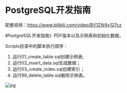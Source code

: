 # PostgreSQL开发指南

配套视频：https://www.bilibili.com/video/BV1ZW4y127cz

《PostgreSQL开发指南》PDF版本以及示例表和初始化数据。

Scripts目录中的脚本执行顺序：

1. 运行01_create_table.sql创建示例表;
2. 运行02_insert_data.sql生成数据；
3. 运行03_create_index.sql创建索引；
4. 运行99_delete_table.sql删除示例表。

![pg](https://user-images.githubusercontent.com/25314296/218368616-717a2c82-2165-481f-bb55-9fc041a5a59f.jpg)
